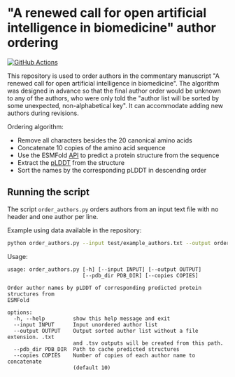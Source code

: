 # "A renewed call for open artificial intelligence in biomedicine" author ordering
[![GitHub Actions](https://github.com/agitter/ai-commentary-authors/actions/workflows/test.yml/badge.svg)](https://github.com/agitter/ai-commentary-authors/actions/workflows/test.yml)

This repository is used to order authors in the commentary manuscript "A renewed call for open artificial intelligence in biomedicine".
The algorithm was designed in advance so that the final author order would be unknown to any of the authors, who were only told the "author list will be sorted by some unexpected, non-alphabetical key".
It can accommodate adding new authors during revisions.

Ordering algorithm:
- Remove all characters besides the 20 canonical amino acids
- Concatenate 10 copies of the amino acid sequence
- Use the ESMFold [API](https://esmatlas.com/about#api) to predict a protein structure from the sequence
- Extract the [pLDDT](https://www.ebi.ac.uk/training/online/courses/alphafold/inputs-and-outputs/evaluating-alphafolds-predicted-structures-using-confidence-scores/plddt-understanding-local-confidence/) from the structure
- Sort the names by the corresponding pLDDT in descending order

## Running the script
The script `order_authors.py` orders authors from an input text file with no header and one author per line.

Example using data available in the repository:
```bash
python order_authors.py --input test/example_authors.txt --output ordered_authors --pdb_dir test/pdbs --copies 2
```

Usage:
```
usage: order_authors.py [-h] [--input INPUT] [--output OUTPUT]
                        [--pdb_dir PDB_DIR] [--copies COPIES]

Order author names by pLDDT of corresponding predicted protein structures from
ESMFold

options:
  -h, --help         show this help message and exit
  --input INPUT      Input unordered author list
  --output OUTPUT    Output sorted author list without a file extension. .txt
                     and .tsv outputs will be created from this path.
  --pdb_dir PDB_DIR  Path to cache predicted structures
  --copies COPIES    Number of copies of each author name to concatenate
                     (default 10)
```
